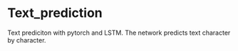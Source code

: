 # Text_prediction
Text prediciton with pytorch and LSTM. The network predicts text character by character.
